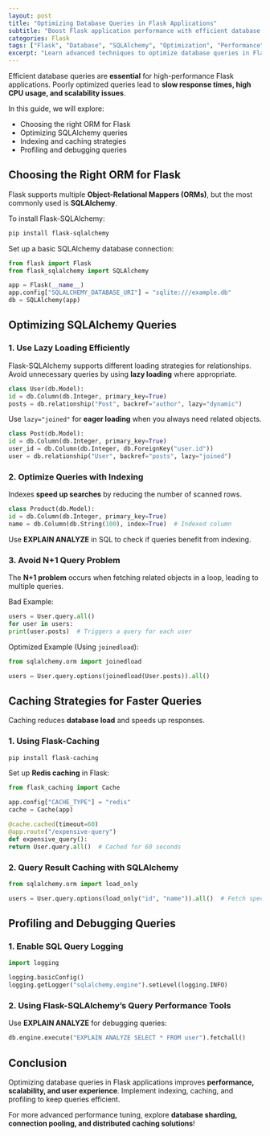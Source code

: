 ```yaml
---
layout: post
title: "Optimizing Database Queries in Flask Applications"
subtitle: "Boost Flask application performance with efficient database queries"
categories: Flask
tags: ["Flask", "Database", "SQLAlchemy", "Optimization", "Performance", "Query Tuning"]
excerpt: "Learn advanced techniques to optimize database queries in Flask applications, including indexing, caching, and ORM best practices."
---
```

Efficient database queries are **essential** for high-performance Flask applications. Poorly optimized queries lead to **slow response times, high CPU usage, and scalability issues**.

In this guide, we will explore:

- Choosing the right ORM for Flask
- Optimizing SQLAlchemy queries
- Indexing and caching strategies
- Profiling and debugging queries

## Choosing the Right ORM for Flask

Flask supports multiple **Object-Relational Mappers (ORMs)**, but the most commonly used is **SQLAlchemy**.

To install Flask-SQLAlchemy:

```bash
pip install flask-sqlalchemy
```

Set up a basic SQLAlchemy database connection:

```python
from flask import Flask
from flask_sqlalchemy import SQLAlchemy

app = Flask(__name__)
app.config["SQLALCHEMY_DATABASE_URI"] = "sqlite:///example.db"
db = SQLAlchemy(app)
```

## Optimizing SQLAlchemy Queries

### 1. Use **Lazy Loading** Efficiently

Flask-SQLAlchemy supports different loading strategies for relationships. Avoid unnecessary queries by using **lazy loading** where appropriate.

```python
class User(db.Model):
id = db.Column(db.Integer, primary_key=True)
posts = db.relationship("Post", backref="author", lazy="dynamic")
```

Use `lazy="joined"` for **eager loading** when you always need related objects.

```python
class Post(db.Model):
id = db.Column(db.Integer, primary_key=True)
user_id = db.Column(db.Integer, db.ForeignKey("user.id"))
user = db.relationship("User", backref="posts", lazy="joined")
```

### 2. Optimize Queries with **Indexing**

Indexes **speed up searches** by reducing the number of scanned rows.

```python
class Product(db.Model):
id = db.Column(db.Integer, primary_key=True)
name = db.Column(db.String(100), index=True)  # Indexed column
```

Use **EXPLAIN ANALYZE** in SQL to check if queries benefit from indexing.

### 3. Avoid **N+1 Query Problem**

The **N+1 problem** occurs when fetching related objects in a loop, leading to multiple queries.

Bad Example:

```python
users = User.query.all()
for user in users:
print(user.posts)  # Triggers a query for each user
```

Optimized Example (Using `joinedload`):

```python
from sqlalchemy.orm import joinedload

users = User.query.options(joinedload(User.posts)).all()
```

## Caching Strategies for Faster Queries

Caching reduces **database load** and speeds up responses.

### 1. **Using Flask-Caching**

```bash
pip install flask-caching
```

Set up **Redis caching** in Flask:

```python
from flask_caching import Cache

app.config["CACHE_TYPE"] = "redis"
cache = Cache(app)

@cache.cached(timeout=60)
@app.route("/expensive-query")
def expensive_query():
return User.query.all()  # Cached for 60 seconds
```

### 2. **Query Result Caching with SQLAlchemy**

```python
from sqlalchemy.orm import load_only

users = User.query.options(load_only("id", "name")).all()  # Fetch specific columns
```

## Profiling and Debugging Queries

### 1. **Enable SQL Query Logging**

```python
import logging

logging.basicConfig()
logging.getLogger("sqlalchemy.engine").setLevel(logging.INFO)
```

### 2. **Using Flask-SQLAlchemy’s Query Performance Tools**

Use **EXPLAIN ANALYZE** for debugging queries:

```python
db.engine.execute("EXPLAIN ANALYZE SELECT * FROM user").fetchall()
```

## Conclusion

Optimizing database queries in Flask applications improves **performance, scalability, and user experience**. Implement indexing, caching, and profiling to keep queries efficient.

For more advanced performance tuning, explore **database sharding, connection pooling, and distributed caching solutions**!  
